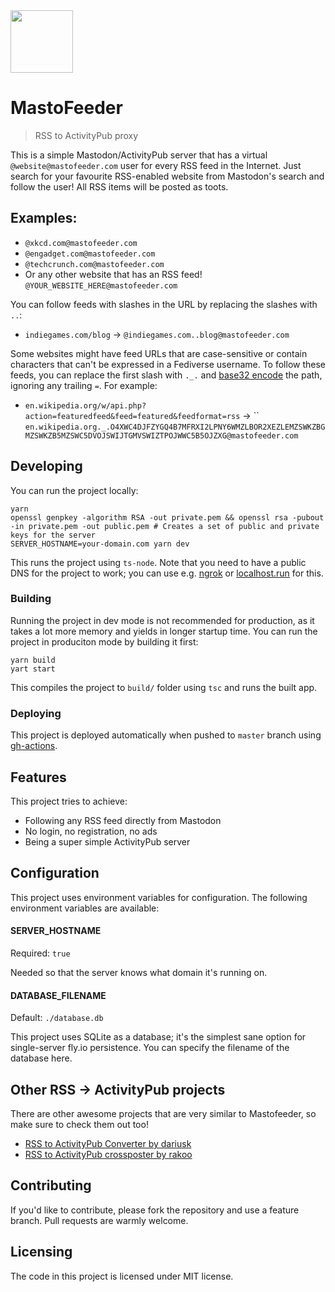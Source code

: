 <img src="./logo.png" width="100" />

# MastoFeeder
> RSS to ActivityPub proxy

This is a simple Mastodon/ActivityPub server that has a virtual
`@website@mastofeeder.com` user for every RSS feed in the Internet. Just search
for your favourite RSS-enabled website from Mastodon's search and follow the
user! All RSS items will be posted as toots.

## Examples:

- `@xkcd.com@mastofeeder.com`
- `@engadget.com@mastofeeder.com`
- `@techcrunch.com@mastofeeder.com`
- Or any other website that has an RSS feed! `@YOUR_WEBSITE_HERE@mastofeeder.com`

You can follow feeds with slashes in the URL by replacing the slashes with `..`:

- `indiegames.com/blog` -> `@indiegames.com..blog@mastofeeder.com`

Some websites might have feed URLs that are case-sensitive or contain characters that can't be expressed in a Fediverse username. To follow these feeds, you can replace the first slash with `._.` and [base32 encode](https://www.rfctools.com/base32-encoder/) the path, ignoring any trailing `=`. For example:

- `en.wikipedia.org/w/api.php?action=featuredfeed&feed=featured&feedformat=rss` -> ``
`en.wikipedia.org._.O4XWC4DJFZYGQ4B7MFRXI2LPNY6WMZLBOR2XEZLEMZSWKZBGMZSWKZB5MZSWC5DVOJSWIJTGMVSWIZTPOJWWC5B5OJZXG@mastofeeder.com`

## Developing

You can run the project locally:

```shell
yarn
openssl genpkey -algorithm RSA -out private.pem && openssl rsa -pubout -in private.pem -out public.pem # Creates a set of public and private keys for the server
SERVER_HOSTNAME=your-domain.com yarn dev
```

This runs the project using `ts-node`. Note that you need to have a public DNS
for the project to work; you can use e.g. [ngrok](https://ngrok.com/) or
[localhost.run](https://localhost.run/) for this.

### Building

Running the project in dev mode is not recommended for production, as it takes a
lot more memory and yields in longer startup time. You can run the project in
produciton mode by building it first:

```shell
yarn build
yart start
```

This compiles the project to `build/` folder using `tsc` and runs the built app.

### Deploying

This project is deployed automatically when pushed to `master` branch using
[gh-actions](./.github/workflows/fly.yml).

## Features

This project tries to achieve:
* Following any RSS feed directly from Mastodon
* No login, no registration, no ads
* Being a super simple ActivityPub server

## Configuration

This project uses environment variables for configuration. The following
environment variables are available:

#### SERVER_HOSTNAME
Required: `true`

Needed so that the server knows what domain it's running on.

#### DATABASE_FILENAME
Default: `./database.db`

This project uses SQLite as a database; it's the simplest sane option for
single-server fly.io persistence. You can specify the filename of the database
here.

## Other RSS → ActivityPub projects

There are other awesome projects that are very similar to Mastofeeder, so make
sure to check them out too!

- [RSS to ActivityPub Converter by dariusk](https://github.com/dariusk/rss-to-activitypub)
- [RSS to ActivityPub crossposter by rakoo](https://sr.ht/~rakoo/rss2ap/)

## Contributing

If you'd like to contribute, please fork the repository and use a feature
branch. Pull requests are warmly welcome.

## Licensing

The code in this project is licensed under MIT license.
